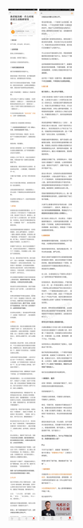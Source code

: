 ![](../../images/2017年06月/GX0608换老板攻略｜什么时候应该主动换掉领导.jpg)
![](../../images/2017年06月/GX0608换老板攻略｜什么时候应该主动换掉领导2.jpg)
